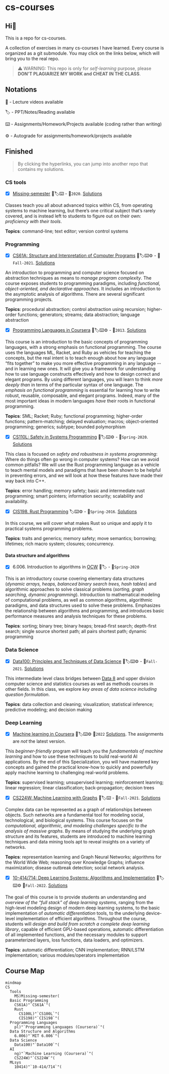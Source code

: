 # cs-courses

## Hi:wave:

This is a repo for cs-courses.

A collection of exercises in many cs-courses I have learned. Every course is organized as a git submodule. You may click on the links below, which will bring you to the real repo.

> ⚠️ WARNING: This repo is only for *self-learning* purpose, please **DON'T PLAGIARIZE MY WORK and CHEAT IN THE CLASS**.

## Notations

🎥 - Lecture videos available

🏷 - PPT/Notes/Reading available

⌨️  - Assignments/Homework/Projects available (coding rather than writing)

⚙️  - Autograde for assignments/homework/projects available

## Finished

> By clicking the hyperlinks, you can jump into another repo that contains my solutions.

### CS tools

- [x] [Missing-semester](https://missing.csail.mit.edu/2020/) 🎥🏷⌨️ - 📅`2020`. [Solutions](https://github.com/MartinLwx/Missing-semester-2020-MIT)

Classes teach you all about advanced topics within CS, from operating systems to machine learning, but there’s one critical subject that’s rarely covered, and is instead left to students to figure out on their own: *proficiency with their tools*.

**Topics**: command-line; text editor; version control systems

### Programming

- [x] [CS61A: Structure and Interpretation of Computer Programs](https://inst.eecs.berkeley.edu/~cs61a/fa21/) 🎥🏷⌨️⚙️ - 📅`Fall-2021`. [Solutions](https://github.com/MartinLwx/CS61A-Fall-2021-UCB)

An introduction to programming and computer science focused on abstraction techniques as means to *manage program complexity*. The course exposes students to programming paradigms, including *functional, object-oriented, and declarative approaches*. It includes an introduction to the asymptotic analysis of algorithms. There are several significant programming projects.

**Topics**: procedural abstraction; control abstraction using recursion; higher-order functions; generators; streams; data abstraction; language abstraction

- [x] [Programming Languages in Coursera](https://www.coursera.org/learn/programming-languages) 🎥🏷⌨️⚙️ - 📅`2013`. [Solutions](https://github.com/MartinLwx/Programming-Languages-Coursera)

This course is an introduction to the basic concepts of programming languages, with a strong emphasis on functional programming. The course uses the languages ML, Racket, and Ruby as vehicles for teaching the concepts, but the real intent is to teach enough about how any language “fits together” to make you more effective programming in any language -- and in learning new ones. It will give you a framework for understanding how to use language constructs effectively and how to design correct and elegant programs. By using different languages, you will learn to think *more deeply than* in terms of the particular syntax of one language. The *emphasis on functional programming* is essential for learning how to write robust, reusable, composable, and elegant programs. Indeed, many of the most important ideas in modern languages *have* their roots in functional programming.

**Topics**: SML; Racket; Ruby; functional programming; higher-order functions; pattern-matching; delayed evaluation; macros; object-oriented programming; generics; subtype; bounded polymorphism

- [x] [CS110L: Safety in Systems Programming](https://reberhardt.com/cs110l/spring-2020) 🎥🏷⌨️⚙️ - 📅`Spring-2020`. [Solutions](https://github.com/MartinLwx/CS110L-Spring-2020-Stanford)

This class is focused on *safety and robustness in systems programming*: Where do things often go wrong in computer systems? How can we avoid common pitfalls? We will use the Rust programming language as a vehicle to teach mental models and paradigms that have been shown to be helpful in preventing errors, and we will look at how these features have made their way back into C++. 

**Topics**: error handling; memory safety; basic and intermediate rust programming; smart pointers; information security; scalability and availability.

- [x] [CIS198. Rust Programming](https://cis198-2016s.github.io) 🏷⌨️⚙️ - 📅`Spring-2016`. [Solutions](https://github.com/MartinLwx/CIS198-Spring-2016-UPenn)

In this course, we will cover what makes Rust so unique and apply it to practical systems programming problems. 

**Topics**: traits and generics; memory safety; move semantics; borrowing; lifetimes; rich macro system; closures; concurrency. 

#### Data structure and algorithms

- [x] 6.006. Introduction to algorithms in [OCW](https://ocw.mit.edu/courses/6-006-introduction-to-algorithms-spring-2020/pages/syllabus/) 🎥🏷 - 📅`Spring-2020`

This is an introductory course covering elementary data structures (*dynamic arrays, heaps, balanced binary search trees, hash tables*) and algorithmic approaches to solve classical problems (*sorting, graph searching, dynamic programming*). Introduction to mathematical modeling of computational problems, as well as common algorithms, algorithmic paradigms, and data structures used to solve these problems. Emphasizes the relationship between algorithms and programming, and introduces basic performance measures and analysis techniques for these problems.

**Topics**: sorting; binary tree; binary heaps; bread-first search; depth-first search; single source shortest path; all pairs shortest path; dynamic programming


### Data Science

- [x] [Data100: Principles and Techniques of Data Science](https://ds100.org/fa21/) 🎥🏷⌨️⚙️ - 📅`Fall-2021`. [Solutions](https://github.com/MartinLwx/Data100-Fall-2021-UCB)

This intermediate level class bridges between [Data 8](http://data8.org/) and upper division computer science and statistics courses as well as methods courses in other fields. In this class, we explore *key areas of data science including question formulation*.

**Topics**: data collection and cleaning; visualization; statistical inference; predictive modeling; and decision making


### Deep Learning

- [x] [Machine learning in Coursera](https://www.coursera.org/learn/machine-learning) 🎥🏷⌨️⚙️ 📅`2022` [Solutions](https://github.com/MartinLwx/Machine-learning-Coursera). The assignments are *not* the latest version.

This *beginner-friendly* program will teach you the *fundamentals of machine learning* and how to use these techniques to build real-world AI applications. By the end of this Specialization, you will have mastered key concepts and gained the practical know-how to quickly and powerfully apply machine learning to challenging real-world problems.

**Topics**: supervised learning; unsupervised learning; reinforcement leanring; linear regression; linear classification; back-propagation; decision trees

- [x] [CS224W: Machine Learning with Graphs](https://web.stanford.edu/class/cs224w/) 🎥🏷⌨️ - 📅`Fall-2021`. [Solutions](https://github.com/MartinLwx/CS224W-Fall-2021-Stanford.git)

Complex data can be represented as a graph of relationships between objects. Such networks are a fundamental tool for modeling social, technological, and biological systems. This course focuses on the *computational, algorithmic, and modeling challenges specific to the analysis of massive graphs*. By means of studying the underlying graph structure and its features, students are introduced to machine learning techniques and data mining tools apt to reveal insights on a variety of networks.

**Topics**: representation learning and Graph Neural Networks; algorithms for the World Wide Web; reasoning over Knowledge Graphs; influence maximization; disease outbreak detection; social network analysis.

- [x] [10-414/714: Deep Learning Systems: Algorithms and Implementation](https://dlsyscourse.org/lectures/) 🎥🏷⌨️⚙️ 📅`Fall-2022`. [Solutions](https://github.com/MartinLwx/10-414-Fall-2022-CMU)

The goal of this course is to provide students an understanding and *overview of the “full stack” of deep learning systems*, ranging from the high-level modeling design of modern deep learning systems, to the basic implementation of *automatic differentiation* tools, to the underlying device-level implementation of efficient algorithms. Throughout the course, students will *design and build from scratch a complete deep learning library*, capable of efficient GPU-based operations, automatic differentiation of all implemented functions, and the necessary modules to support parameterized layers, loss functions, data loaders, and optimizers.

**Topics**: automatic differentiation; CNN implementation; RNN/LSTM implementation; various modules/operators implementation

## Course Map
```mermaid 
mindmap
CS
  Tools
    MS)Missing-semester(
  Basic Programming
    CS61A)"`CS61A`"(
    Rust
      CS100L)"`CS100L`"(
      CIS198)"`CIS198`"(
  Programming Languages
    pl)"`Programming Languages (Coursera)`"(
  Data Structure and Algorithms
    6.006)"`MIT 6.006`"(
  Data Science
    Data100)"`Data100`"(
  AI
    ng)"`Machine Learning (Coursera)`"(
    CS224W)"`CS224W`"(
  MLsys
    10414)"`10-414/714`"(
```
